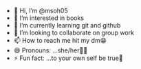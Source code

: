 - 👋 Hi, I’m @msoh05
- 👀 I’m interested in books
- 🌱 I’m currently learning git and github
- 💞️ I’m looking to collaborate on group work
- 📫 How to reach me hit my dm😁
- 😄 Pronouns: ...she/her🤭😍
- ⚡ Fun fact: ...to your own self be true💯

<!---
msoh05/msoh05 is a ✨ special ✨ repository because its `README.md` (this file) appears on your GitHub profile.
You can click the Preview link to take a look at your changes.
--->
